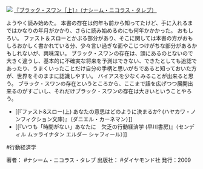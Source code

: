 [![](https://gyazo.com/bfd0114e93f3408cc96064f81d20b076.jpg)](https://amzn.to/3BmTz1o)
[『ブラック・スワン［上］』（ナシーム・ニコラス・タレブ）](https://amzn.to/3BmTz1o)

ようやく読み始めた。
本書の存在は何年も前から知ってたけど、手に入れるまではかなりの年月がかかり、さらに読み始めるのにも何年かかかった。
おもしろい。
ファスト＆スローとかぶる部分があり、そこに関しては本書の方がおもしろおかしく書かれている分、少々言い過ぎな面やこじつけがちな部分があるかもしれないが、興味深い。
ブラック・スワンの存在は、頭にあるのとないので大きく違うし、基本的に不確実な将来を予測はできない、できたとしても追認であったり、うまくいったことだけ自分の手柄と思いがちであると知っておいた方が、世界をそのままに認識しやすい。
バイアスを少なくみることが出来ると思う。
ブラック・スワンの存在というところから、ここまで話を広げつつ展開出来るのがすごいし、それだけブラック・スワンの存在は大きいということやろう。

- [[『ファスト&スロー(上) あなたの意思はどのように決まるか? (ハヤカワ・ノンフィクション文庫)』（ダニエル・カーネマン）]]
- [[『いつも「時間がない」あなたに　欠乏の行動経済学 (早川書房)』（センディル ムッライナタン エルダー シャフィール）]]

#行動経済学 

著者： #ナシーム・ニコラス・タレブ
出版社： #ダイヤモンド社
発行：2009